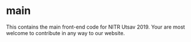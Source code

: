 # main

This contains the main front-end code for NITR Utsav 2019. Your are most welcome to contribute in any way to our website. 
